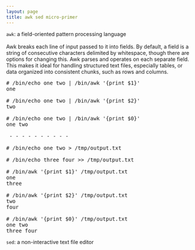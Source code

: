 ```yaml
---
layout: page
title: awk sed micro-primer
---
```


<code>awk</code>: a field-oriented pattern processing language<br>
<br>
Awk breaks each line of input passed to it into fields. By default, a field is a string of consecutive characters delimited by whitespace, though there are options for changing this. Awk parses and operates on each separate field. This makes it ideal for handling structured text files, especially tables, or data organized into consistent chunks, such as rows and columns.
<pre>
# /bin/echo one two | /bin/awk '{print $1}'
one

# /bin/echo one two | /bin/awk '{print $2}'
two

# /bin/echo one two | /bin/awk '{print $0}'
one two

 - - - - - - - - - - 

# /bin/echo one two > /tmp/output.txt

# /bin/echo three four >> /tmp/output.txt

# /bin/awk '{print $1}' /tmp/output.txt
one
three

# /bin/awk '{print $2}' /tmp/output.txt
two
four

# /bin/awk '{print $0}' /tmp/output.txt
one two
three four
</pre>

<code>sed</code>: a non-interactive text file editor<br>